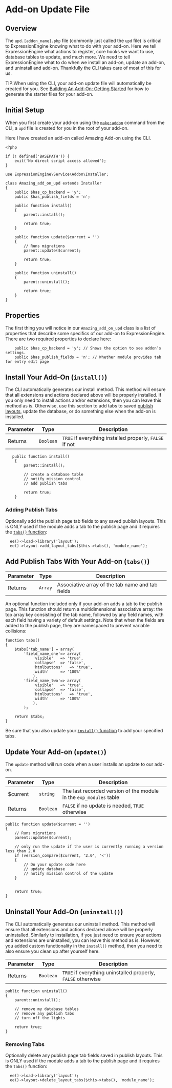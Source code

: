 <!--
    This source file is part of the open source project
    ExpressionEngine User Guide (https://github.com/ExpressionEngine/ExpressionEngine-User-Guide)

    @link      https://expressionengine.com/
    @copyright Copyright (c) 2003-2020, Packet Tide, LLC (https://packettide.com)
    @license   https://expressionengine.com/license Licensed under Apache License, Version 2.0
-->

# Add-on Update File

## Overview

The `upd.[addon_name].php` file (commonly just called the `upd` file) is critical to ExpressionEngine knowing what to do with your add-on. Here we tell ExpressionEngine what actions to register, core hooks we want to use, database tables to update, and much more. We need to tell ExpressionEngine what to do when we install an add-on, update an add-on, and uninstall and add-on. Thankfully the CLI takes care of most of this for us.

TIP:When using the CLI, your add-on update file will automatically be created for you. See [Building An Add-On: Getting Started](development/addon-development-overview.md#getting-started) for how to generate the starter files for your add-on.

## Initial Setup

When you first create your add-on using the [`make:addon`](cli/built-in-commands/make-addon.md) command from the CLI, a `upd` file is created for you in the root of your add-on.

Here I have created an add-on called Amazing Add-on using the CLI.

```
<?php

if (! defined('BASEPATH')) {
    exit('No direct script access allowed');
}

use ExpressionEngine\Service\Addon\Installer;

class Amazing_add_on_upd extends Installer
{
    public $has_cp_backend = 'y';
    public $has_publish_fields = 'n';

    public function install()
    {
        parent::install();

        return true;
    }

    public function update($current = '')
    {
        // Runs migrations
        parent::update($current);

        return true;
    }

    public function uninstall()
    {
        parent::uninstall();

        return true;
    }
}
```

## Properties
The first thing you will notice in our `Amazing_add_on_upd` class is a list of properties that describe some specifics of our add-on to ExpressionEngine. There are two required properties to declare here:

```
    public $has_cp_backend = 'y'; // Shows the option to see addon’s settings.
    public $has_publish_fields = 'n'; // Whether module provides tab for entry edit page
```

## Install Your Add-On (`install()`)
The CLI automatically generates our install method. This method will ensure that all extensions and actions declared above will be properly installed. If you only need to install actions and/or extensions, then you can leave this method as is. Otherwise, use this section to add tabs to saved [publish layouts](), update the database, or do something else when the add-on is installed.


| Parameter | Type      | Description                                             |
| --------- | --------- | ------------------------------------------------------- |
| Returns   | `Boolean` | `TRUE` if everything installed properly, `FALSE` if not |


```
   public function install()
    {
        parent::install();

        // create a database table
        // notify mission control
        // add publish tabs

        return true;
    }
```

### Adding Publish Tabs
Optionally add the publish page tab fields to any saved publish layouts. This is ONLY used if the module adds a tab to the publish page and it requires the [`tabs()` function](#add-publish-tabs-with-your-add-on-tabs):

      ee()->load->library('layout');
      ee()->layout->add_layout_tabs($this->tabs(), 'module_name');


## Add Publish Tabs With Your Add-on (`tabs()`)

| Parameter | Type    | Description                                      |
| --------- | ------- | ------------------------------------------------ |
| Returns   | `Array` | Associative array of the tab name and tab fields |

An optional function included only if your add-on adds a tab to the publish page. This function should return a multidimensional associative array: the top array key consisting of the tab name, followed by any field names, with each field having a variety of default settings. Note that when the fields are added to the publish page, they are namespaced to prevent variable collisions:

    function tabs()
    {
        $tabs['tab_name'] = array(
            'field_name_one'=> array(
                'visible'   => 'true',
                'collapse'  => 'false',
                'htmlbuttons'   => 'true',
                'width'     => '100%'
                ),
            'field_name_two'=> array(
                'visible'   => 'true',
                'collapse'  => 'false',
                'htmlbuttons'   => 'true',
                'width'     => '100%'
                ),
            );

        return $tabs;
    }

Be sure that you also update your [`install()` function](#adding-publish-tabs) to add your specified tabs.





## Update Your Add-on (`update()`)
The `update` method will run code when a user installs an update to our add-on.

| Parameter | Type      | Description                                                        |
| --------- | --------- | ------------------------------------------------------------------ |
| \$current | `string`  | The last recorded version of the module in the `exp_modules` table |
| Returns   | `Boolean` | `FALSE` if no update is needed, `TRUE` otherwise

    public function update($current = '')
    {
        // Runs migrations
        parent::update($current);

        // only run the update if the user is currently running a version less than 2.0
        if (version_compare($current, '2.0', '<'))
        {
            // Do your update code here
            // update database
            // notify mission control of the update
        }


        return true;
    }

## Uninstall Your Add-On (`uninstall()`)
The CLI automatically generates our uninstall method. This method will ensure that all extensions and actions declared above will be properly uninstalled. Similarly to installation, if you just need to ensure your actions and extensions are uninstalled, you can leave this method as is. However, you added custom functionality in the `install()` method, then you need to also ensure you clean up after yourself here.

| Parameter | Type      | Description                                                  |
| --------- | --------- | ------------------------------------------------------------ |
| Returns   | `Boolean` | `TRUE` if everything uninstalled properly, `FALSE` otherwise |

    public function uninstall()
    {
        parent::uninstall();

        // remove my database tables
        // remove any publish tabs
        // turn off the lights

        return true;
    }

### Removing Tabs
Optionally delete any publish page tab fields saved in publish layouts. This is ONLY used if the module adds a tab to the publish page and it requires the `tabs()` function:

      ee()->load->library('layout');
      ee()->layout->delete_layout_tabs($this->tabs(), 'module_name');